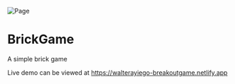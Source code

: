 ![Page](https://github.com/walterayiego/BrickGame/assets/87971791/7ea7a78b-eba0-4d75-8fa8-90c03cbdb6b4)

# BrickGame
 A simple brick game

Live demo can be viewed at https://walterayiego-breakoutgame.netlify.app
